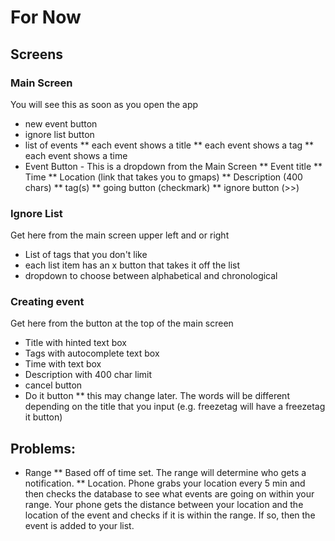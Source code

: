 # For Now

## Screens
### Main Screen
You will see this as soon as you open the app
* new event button
* ignore list button
* list of events
** each event shows a title
** each event shows a tag
** each event shows a time
* Event Button - This is a dropdown from the Main Screen
** Event title
** Time
** Location (link that takes you to gmaps)
** Description (400 chars)
** tag(s)
** going button (checkmark)
** ignore button (>>)
### Ignore List
Get here from the main screen upper left and or right
* List of tags that you don't like
* each list item has an x button that takes it off the list
* dropdown to choose between alphabetical and chronological
### Creating event
Get here from the button at the top of the main screen
* Title with hinted text box
* Tags with autocomplete text box
* Time with text box
* Description with 400 char limit
* cancel button
* Do it button
** this may change later. The words will be different depending on the title that you input (e.g. freezetag will have a freezetag it button)

## Problems:
* Range
** Based off of time set. The range will determine who gets a notification.
** Location. Phone grabs your location every 5 min and then checks the database to see what events are going on within your range. Your phone gets the distance between your location and the location of the event and checks if it is within the range. If so, then the event is added to your list.
		
